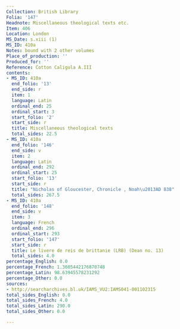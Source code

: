 ```yaml
---
Collection: British Library
Folia: '147'
Headnote: Miscellaneous theological texts etc.
Item: 406
Location: London
MS_Date: s.xiii (1)
MS_ID: 410a
Notes: bound with 2 other volumes
Place_of_production: ''
Produced_for: ''
Reference: Cotton Caligula A.III
contents:
- MS_ID: 410a
  end_folio: '13'
  end_side: r
  item: 1
  language: Latin
  ordinal_end: 25
  ordinal_start: 3
  start_folio: '2'
  start_side: r
  title: Miscellaneous theological texts
  total_sides: 22.5
- MS_ID: 410a
  end_folio: '146'
  end_side: v
  item: 2
  language: Latin
  ordinal_end: 292
  ordinal_start: 25
  start_folio: '13'
  start_side: r
  title: "Nicholas of Gloucester, Chronicle , Noah\u2013AD 838"
  total_sides: 267.5
- MS_ID: 410a
  end_folio: '148'
  end_side: v
  item: 3
  language: French
  ordinal_end: 296
  ordinal_start: 293
  start_folio: '147'
  start_side: r
  title: Le livere de reis de brittanie (LRB) (Dean no. 13)
  total_sides: 4.0
percentage_English: 0.0
percentage_French: 1.3605442176870748
percentage_Latin: 98.63945578231292
percentage_Other: 0.0
sources:
- http://searcharchives.bl.uk/IAMS_VU2:IAMS041-001102315
total_sides_English: 0.0
total_sides_French: 4.0
total_sides_Latin: 290.0
total_sides_Other: 0.0

---
```

